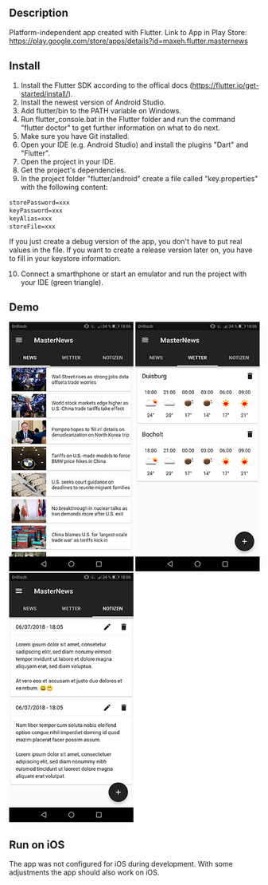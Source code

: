 ## Description
Platform-independent app created with Flutter.
Link to App in Play Store: https://play.google.com/store/apps/details?id=maxeh.flutter.masternews

## Install

1) Install the Flutter SDK according to the offical docs (https://flutter.io/get-started/install/).
2) Install the newest version of Android Studio.
3) Add flutter/bin to the PATH variable on Windows.
4) Run flutter_console.bat in the Flutter folder and run the command "flutter doctor" to get further information on what to do next.
5) Make sure you have Git installed.
6) Open your IDE (e.g. Android Studio) and install the plugins "Dart" and "Flutter".
7) Open the project in your IDE.
8) Get the project's dependencies.
9) In the project folder "flutter/android" create a file called "key.properties" with the following content:
```
storePassword=xxx
keyPassword=xxx
keyAlias=xxx
storeFile=xxx
```
If you just create a debug version of the app, you don't have to put real values in the file. If you want to create a release version later on, you have to fill in your keystore information.

10) Connect a smarthphone or start an emulator and run the project with your IDE (green triangle).

## Demo

![Screen1](https://raw.githubusercontent.com/Maxeh/markdown/master/MasterNews/Flutter/demo1.jpg)
![Screen1](https://raw.githubusercontent.com/Maxeh/markdown/master/MasterNews/Flutter/demo2.jpg)
![Screen1](https://raw.githubusercontent.com/Maxeh/markdown/master/MasterNews/Flutter/demo3.jpg)

## Run on iOS

The app was not configured for iOS during development. With some adjustments the app should also work on iOS.
